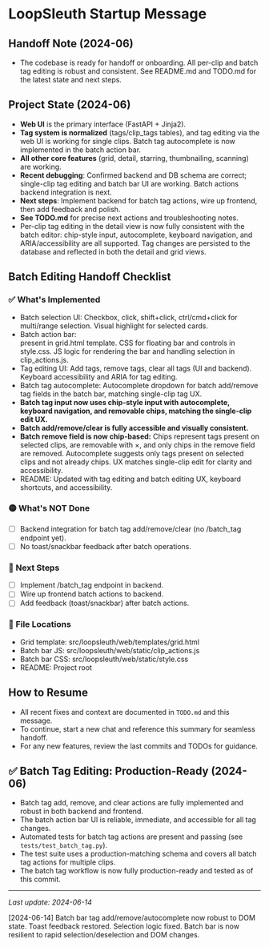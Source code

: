 # LoopSleuth Startup Message

## Handoff Note (2024-06)
- The codebase is ready for handoff or onboarding. All per-clip and batch tag editing is robust and consistent. See README.md and TODO.md for the latest state and next steps.

## Project State (2024-06)
- **Web UI** is the primary interface (FastAPI + Jinja2).
- **Tag system is normalized** (tags/clip_tags tables), and tag editing via the web UI is working for single clips. Batch tag autocomplete is now implemented in the batch action bar.
- **All other core features** (grid, detail, starring, thumbnailing, scanning) are working.
- **Recent debugging**: Confirmed backend and DB schema are correct; single-clip tag editing and batch bar UI are working. Batch actions backend integration is next.
- **Next steps**: Implement backend for batch tag actions, wire up frontend, then add feedback and polish.
- **See TODO.md** for precise next actions and troubleshooting notes.
- Per-clip tag editing in the detail view is now fully consistent with the batch editor: chip-style input, autocomplete, keyboard navigation, and ARIA/accessibility are all supported. Tag changes are persisted to the database and reflected in both the detail and grid views.

## Batch Editing Handoff Checklist

### ✅ What's Implemented
- Batch selection UI: Checkbox, click, shift+click, ctrl/cmd+click for multi/range selection. Visual highlight for selected cards.
- Batch action bar: <div id="batch-action-bar"> present in grid.html template. CSS for floating bar and controls in style.css. JS logic for rendering the bar and handling selection in clip_actions.js.
- Tag editing UI: Add tags, remove tags, clear all tags (UI and backend). Keyboard accessibility and ARIA for tag editing.
- Batch tag autocomplete: Autocomplete dropdown for batch add/remove tag fields in the batch bar, matching single-clip tag UX.
- **Batch tag input now uses chip-style input with autocomplete, keyboard navigation, and removable chips, matching the single-clip edit UX.**
- **Batch add/remove/clear is fully accessible and visually consistent.**
- **Batch remove field is now chip-based:** Chips represent tags present on selected clips, are removable with ×, and only chips in the remove field are removed. Autocomplete suggests only tags present on selected clips and not already chips. UX matches single-clip edit for clarity and accessibility.
- README: Updated with tag editing and batch editing UX, keyboard shortcuts, and accessibility.

### 🟡 What's NOT Done
- [ ] Backend integration for batch tag add/remove/clear (no /batch_tag endpoint yet).
- [ ] No toast/snackbar feedback after batch operations.

### 🚦 Next Steps
- [ ] Implement /batch_tag endpoint in backend.
- [ ] Wire up frontend batch actions to backend.
- [ ] Add feedback (toast/snackbar) after batch actions.

### 📄 File Locations
- Grid template: src/loopsleuth/web/templates/grid.html
- Batch bar JS: src/loopsleuth/web/static/clip_actions.js
- Batch bar CSS: src/loopsleuth/web/static/style.css
- README: Project root

## How to Resume
- All recent fixes and context are documented in `TODO.md` and this message.
- To continue, start a new chat and reference this summary for seamless handoff.
- For any new features, review the last commits and TODOs for guidance.

## ✅ Batch Tag Editing: Production-Ready (2024-06)
- Batch tag add, remove, and clear actions are fully implemented and robust in both backend and frontend.
- The batch action bar UI is reliable, immediate, and accessible for all tag changes.
- Automated tests for batch tag actions are present and passing (see `tests/test_batch_tag.py`).
- The test suite uses a production-matching schema and covers all batch tag actions for multiple clips.
- The batch tag workflow is now fully production-ready and tested as of this commit.

---
_Last update: 2024-06-14_

[2024-06-14] Batch bar tag add/remove/autocomplete now robust to DOM state. Toast feedback restored. Selection logic fixed. Batch bar is now resilient to rapid selection/deselection and DOM changes. 
